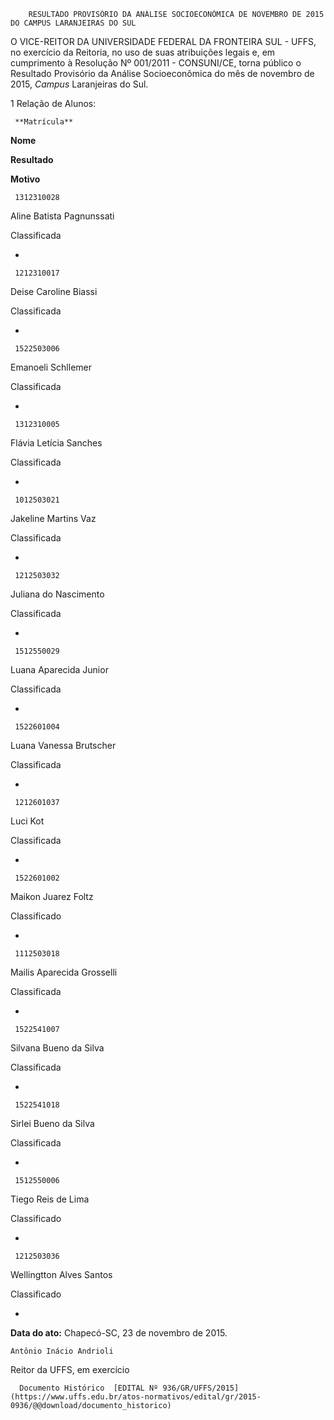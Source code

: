         RESULTADO PROVISÓRIO DA ANÁLISE SOCIOECONÔMICA DE NOVEMBRO DE 2015 DO CAMPUS LARANJEIRAS DO SUL  

O VICE-REITOR DA UNIVERSIDADE FEDERAL DA FRONTEIRA SUL - UFFS, no exercício da Reitoria, no uso de suas atribuições legais e, em cumprimento à Resolução Nº 001/2011 - CONSUNI/CE, torna público o Resultado Provisório da Análise Socioeconômica do mês de novembro de 2015, *Campus* Laranjeiras do Sul.

 1 Relação de Alunos:

     **Matrícula**

   **Nome**

   **Resultado**

   **Motivo**

     1312310028

   Aline Batista Pagnunssati

   Classificada

   -

     1212310017

   Deise Caroline Biassi

   Classificada

   -

     1522503006

   Emanoeli Schllemer

   Classificada

   -

     1312310005

   Flávia Letícia Sanches

   Classificada

   -

     1012503021

   Jakeline Martins Vaz

   Classificada

   -

     1212503032

   Juliana do Nascimento

   Classificada

   -

     1512550029

   Luana Aparecida Junior

   Classificada

   -

     1522601004

   Luana Vanessa Brutscher

   Classificada

   -

     1212601037

   Luci Kot

   Classificada

   -

     1522601002

   Maikon Juarez Foltz

   Classificado

   -

     1112503018

   Mailis Aparecida Grosselli

   Classificada

   -

     1522541007

   Silvana Bueno da Silva

   Classificada

   -

     1522541018

   Sirlei Bueno da Silva

   Classificada

   -

     1512550006

   Tiego Reis de Lima

   Classificado

   -

     1212503036

   Wellingtton Alves Santos

   Classificado

   -

      

   **Data do ato:** Chapecó-SC, 23 de novembro de 2015.   
 

    Antônio Inácio Andrioli   
 Reitor da UFFS, em exercício 

      Documento Histórico  [EDITAL Nº 936/GR/UFFS/2015](https://www.uffs.edu.br/atos-normativos/edital/gr/2015-0936/@@download/documento_historico)     
      